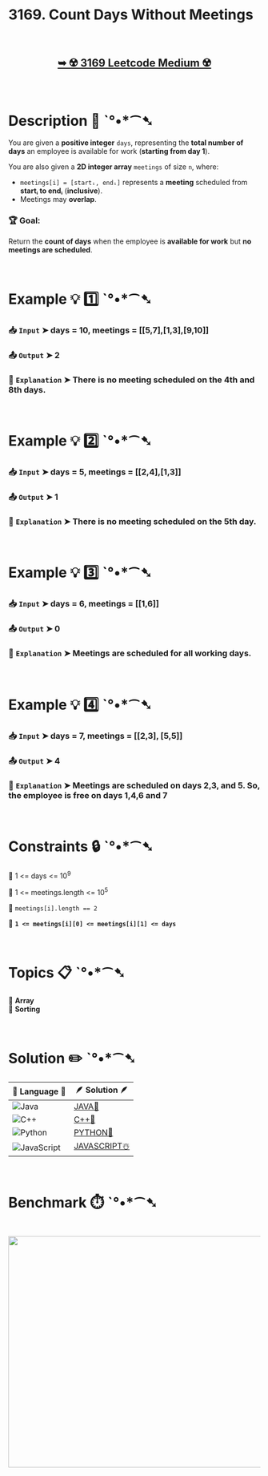 # 3169. Count Days Without Meetings

</br>

<h2 align="center"> 

<a href="https://leetcode.com/problems/count-days-without-meetings/description/?envType=daily-question&envId=2025-03-24"><strong>➥ ☢️ 3169 Leetcode Medium ☢️ </strong></a>
</h2>

</br>

# Description 📜 ˋ°•*⁀➷

You are given a **positive integer** `days`, representing the **total number of days** an employee is available for work (**starting from day 1**).  

You are also given a **2D integer array** `meetings` of size `n`, where:  
- `meetings[i] = [startᵢ, endᵢ]` represents a **meeting** scheduled from **startᵢ to endᵢ** (**inclusive**).  
- Meetings may **overlap**.

### 🏆 Goal:  
Return the **count of days** when the employee is **available for work** but **no meetings are scheduled**.

</br>

# Example 💡 1️⃣ ˋ°•*⁀➷

  ### 📥 `Input`  ➤ days = 10, meetings = [[5,7],[1,3],[9,10]]

  ### 📤 `Output`  ➤ 2

  ### 🔦 `Explanation`  ➤ There is no meeting scheduled on the 4th and 8th days.

</br>

# Example 💡 2️⃣ ˋ°•*⁀➷

  ### 📥 `Input` ➤ days = 5, meetings = [[2,4],[1,3]]

  ### 📤 `Output`  ➤ 1

  ### 🔦 `Explanation` ➤ There is no meeting scheduled on the 5th day.

</br>

# Example 💡 3️⃣ ˋ°•*⁀➷

  ### 📥 `Input` ➤ days = 6, meetings = [[1,6]]

  ### 📤 `Output`  ➤ 0

  ### 🔦 `Explanation`  ➤ Meetings are scheduled for all working days.

</br>

# Example 💡 4️⃣ ˋ°•*⁀➷

  ### 📥 `Input` ➤ days = 7, meetings = [[2,3], [5,5]]

  ### 📤 `Output`  ➤ 4

  ### 🔦 `Explanation`  ➤ Meetings are scheduled on days 2,3, and 5. So, the employee is free on days 1,4,6 and 7

</br>

# Constraints 🔒 ˋ°•*⁀➷

🔹 1 <= days <= 10<sup>9</sup> </br>

🔹 1 <= meetings.length <= 10<sup>5</sup> </br>

🔹 `meetings[i].length == 2` </br>

🔹 **`1 <= meetings[i][0] <= meetings[i][1] <= days`** </br>

</br>

# Topics 📋 ˋ°•*⁀➷

🔸 **Array**  </br>
🔸 **Sorting**  </br>

</br>

# Solution ✏️ ˋ°•*⁀➷

| 📒 Language 📒  | 🪶 Solution 🪶 |
| ------------- | ------------- |
|  ![Java](https://img.shields.io/badge/java-%23ED8B00.svg?style=for-the-badge&logo=openjdk&logoColor=white)  | [JAVA🍁](https://github.com/Prakhar-002/LEETCODE/blob/main/%F0%9F%8D%84%20Daily%20Challenge%202025%20%F0%9F%8D%B3/%F0%9F%94%AC%20Examine%20Thoroughly%20%F0%9F%A7%AC/03%20Mar%20%F0%9F%8C%BC/24%20-%2003%20-%202025%20---%203169.%20Count%20Days%20Without%20Meetings%20%E2%98%83%EF%B8%8F%20%F0%9F%8D%81%20%F0%9F%8D%B0%20%F0%9F%8E%B2/%F0%9F%8D%81JAVA%20-%203169.%20Count%20Days%20Without%20Meetings.java) |
|  ![C++](https://img.shields.io/badge/c++-%2300599C.svg?style=for-the-badge&logo=c%2B%2B&logoColor=white)  | [C++🎲](https://github.com/Prakhar-002/LEETCODE/blob/main/%F0%9F%8D%84%20Daily%20Challenge%202025%20%F0%9F%8D%B3/%F0%9F%94%AC%20Examine%20Thoroughly%20%F0%9F%A7%AC/03%20Mar%20%F0%9F%8C%BC/24%20-%2003%20-%202025%20---%203169.%20Count%20Days%20Without%20Meetings%20%E2%98%83%EF%B8%8F%20%F0%9F%8D%81%20%F0%9F%8D%B0%20%F0%9F%8E%B2/%F0%9F%8E%B2CPP%20-%203169.%20Count%20Days%20Without%20Meetings.cpp)  |
|  ![Python](https://img.shields.io/badge/python-3670A0?style=for-the-badge&logo=python&logoColor=ffdd54)    | [PYTHON🍰](https://github.com/Prakhar-002/LEETCODE/blob/main/%F0%9F%8D%84%20Daily%20Challenge%202025%20%F0%9F%8D%B3/%F0%9F%94%AC%20Examine%20Thoroughly%20%F0%9F%A7%AC/03%20Mar%20%F0%9F%8C%BC/24%20-%2003%20-%202025%20---%203169.%20Count%20Days%20Without%20Meetings%20%E2%98%83%EF%B8%8F%20%F0%9F%8D%81%20%F0%9F%8D%B0%20%F0%9F%8E%B2/%F0%9F%8D%B0PYTHON%20-%203169.%20Count%20Days%20Without%20Meetings.py) |
| ![JavaScript](https://img.shields.io/badge/javascript-%23323330.svg?style=for-the-badge&logo=javascript&logoColor=%23F7DF1E)   | [JAVASCRIPT☃️](https://github.com/Prakhar-002/LEETCODE/blob/main/%F0%9F%8D%84%20Daily%20Challenge%202025%20%F0%9F%8D%B3/%F0%9F%94%AC%20Examine%20Thoroughly%20%F0%9F%A7%AC/03%20Mar%20%F0%9F%8C%BC/24%20-%2003%20-%202025%20---%203169.%20Count%20Days%20Without%20Meetings%20%E2%98%83%EF%B8%8F%20%F0%9F%8D%81%20%F0%9F%8D%B0%20%F0%9F%8E%B2/%E2%98%83%EF%B8%8FJAVASCRIPT%20-%203169.%20Count%20Days%20Without%20Meetings.js) |

</br>

# Benchmark ⏱️ ˋ°•*⁀➷

<h1  align="center" >

<img src ="https://github.com/user-attachments/assets/2f251060-0f9a-4b69-8f93-e55d5044de6e" width = "700px" height="462px" />

</h1>
